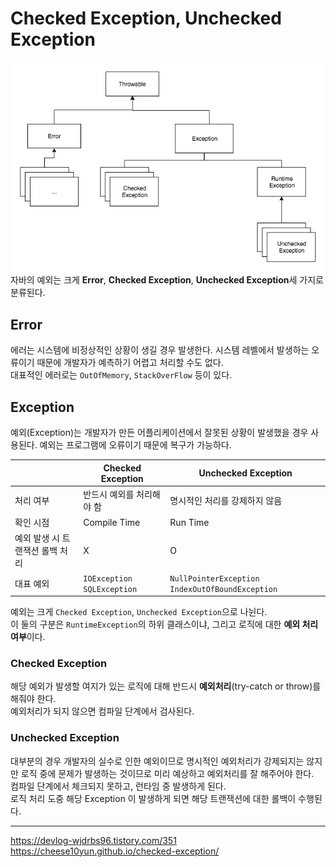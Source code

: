 # Checked Exception, Unchecked Exception

![img.png](../images/Exception.png)
자바의 예외는 크게 **Error**, **Checked Exception**, **Unchecked Exception**세 가지로 분류된다.

## Error
에러는 시스템에 비정상적인 상황이 생길 경우 발생한다.
시스템 레벨에서 발생하는 오류이기 때문에 개발자가 예측하기 어렵고 처리할 수도 없다.<br/>
대표적인 에러로는 `OutOfMemory`, `StackOverFlow` 등이 있다.

## Exception
예외(Exception)는 개발자가 만든 어플리케이션에서 잘못된 상황이 발생했을 경우 사용된다. 
예외는 프로그램에 오류이기 때문에 복구가 가능하다.

|                            | Checked Exception                                            | Unchecked Exception                                          |
| -------------------------- | ------------------------------------------------------------ | ------------------------------------------------------------ |
| 처리 여부                  | 반드시 예외를 처리해야 함                                    | 명시적인 처리를 강제하지 않음                                |
| 확인 시점                  | Compile Time                                                  | Run Time                                                    |
| 예외 발생 시 트랜잭션 롤백 처리 | X                                          | O                                                 |
| 대표 예외                  | `IOException` `SQLException` | `NullPointerException` `IndexOutOfBoundException` |

예외는 크게 `Checked Exception`, `Unchecked Exception`으로 나뉜다.<br/>
이 둘의 구분은 `RuntimeException`의 하위 클래스이냐, 그리고 로직에 대한 **예외 처리 여부**이다.

### Checked Exception 
해당 예외가 발생할 여지가 있는 로직에 대해 반드시 **예외처리**(try-catch or throw)를 해줘야 한다.<br/>
예외처리가 되지 않으면 컴파일 단계에서 검사된다.

### Unchecked Exception 
대부분의 경우 개발자의 실수로 인한 예외이므로 명시적인 예외처리가 강제되지는 않지만 로직 중에 문제가 발생하는 것이므로 미리 예상하고 예외처리를 잘 해주어야 한다.<br/>
컴파일 단계에서 체크되지 못하고, 런타임 중 발생하게 된다.<br/>
로직 처리 도중 해당 Exception 이 발생하게 되면 해당 트랜잭션에 대한 롤백이 수행된다.

---
https://devlog-wjdrbs96.tistory.com/351
https://cheese10yun.github.io/checked-exception/

